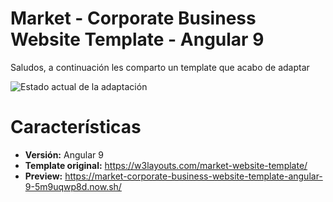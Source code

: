 # Market - Corporate Business Website Template - Angular 9

Saludos, a continuación les comparto un template que acabo de adaptar 

![Estado actual de la adaptación](https://w3layouts.b-cdn.net/wp-content/uploads/2020/01/Frame-14-5-1.jpg)


# Características

 - **Versión:** Angular 9
 - **Template original:** https://w3layouts.com/market-website-template/
 - **Preview:** https://market-corporate-business-website-template-angular-9-5m9uqwp8d.now.sh/

 



